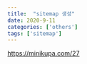 ```yaml
---
title:  "sitemap 생성"
date: 2020-9-11
categories: ['others']
tags: ['sitemap']
---
```


https://minikupa.com/27